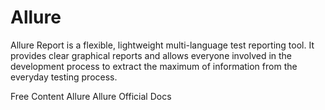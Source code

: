 # Allure

Allure Report is a flexible, lightweight multi-language test reporting tool. It provides clear graphical reports and allows everyone involved in the development process to extract the maximum of information from the everyday testing process.

<ResourceGroupTitle>Free Content</ResourceGroupTitle>
<BadgeLink colorScheme='blue' badgeText='Official Website' href='https://qameta.io/'>Allure</BadgeLink>
<BadgeLink colorScheme='blue' badgeText='Official Docs' href='https://docs.qameta.io/allure-report/'>Allure Official Docs</BadgeLink>
